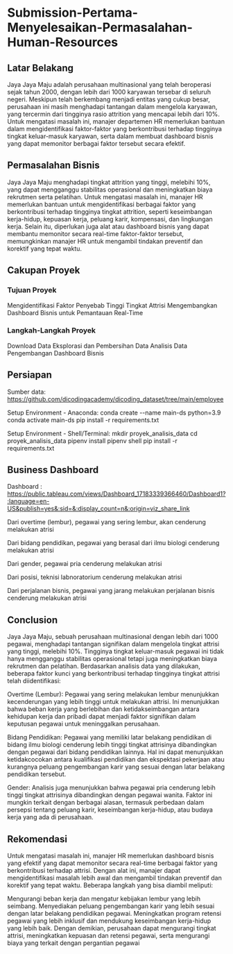 # Submission-Pertama-Menyelesaikan-Permasalahan-Human-Resources

## Latar Belakang

Jaya Jaya Maju adalah perusahaan multinasional yang telah beroperasi sejak tahun 2000, dengan lebih dari 1000 karyawan tersebar di seluruh negeri. Meskipun telah berkembang menjadi entitas yang cukup besar, perusahaan ini masih menghadapi tantangan dalam mengelola karyawan, yang tercermin dari tingginya rasio attrition yang mencapai lebih dari 10%. Untuk mengatasi masalah ini, manajer departemen HR memerlukan bantuan dalam mengidentifikasi faktor-faktor yang berkontribusi terhadap tingginya tingkat keluar-masuk karyawan, serta dalam membuat dashboard bisnis yang dapat memonitor berbagai faktor tersebut secara efektif.

## Permasalahan Bisnis

Jaya Jaya Maju menghadapi tingkat attrition yang tinggi, melebihi 10%, yang dapat mengganggu stabilitas operasional dan meningkatkan biaya rekrutmen serta pelatihan. Untuk mengatasi masalah ini, manajer HR memerlukan bantuan untuk mengidentifikasi berbagai faktor yang berkontribusi terhadap tingginya tingkat attrition, seperti keseimbangan kerja-hidup, kepuasan kerja, peluang karir, kompensasi, dan lingkungan kerja. Selain itu, diperlukan juga alat atau dashboard bisnis yang dapat membantu memonitor secara real-time faktor-faktor tersebut, memungkinkan manajer HR untuk mengambil tindakan preventif dan korektif yang tepat waktu.

## Cakupan Proyek
### Tujuan Proyek
Mengidentifikasi Faktor Penyebab Tinggi Tingkat Attrisi
Mengembangkan Dashboard Bisnis untuk Pemantauan Real-Time

### Langkah-Langkah Proyek
Download Data
Eksplorasi dan Pembersihan Data
Analisis Data
Pengembangan Dashboard Bisnis

## Persiapan
Sumber data: https://github.com/dicodingacademy/dicoding_dataset/tree/main/employee

Setup Environment - Anaconda:
conda create --name main-ds python=3.9
conda activate main-ds
pip install -r requirements.txt


Setup Environment - Shell/Terminal:
mkdir proyek_analisis_data
cd proyek_analisis_data
pipenv install
pipenv shell
pip install -r requirements.txt


## Business Dashboard

Dashboard : https://public.tableau.com/views/Dashboard_17183339366460/Dashboard1?:language=en-US&publish=yes&:sid=&:display_count=n&:origin=viz_share_link

Dari overtime (lembur), pegawai yang sering lembur, akan cenderung melakukan atrisi

Dari bidang pendidikan, pegawai yang berasal dari ilmu biologi cenderung melakukan atrisi

Dari gender, pegawai pria cenderung melakukan atrisi

Dari posisi, teknisi labnoratorium cenderung melakukan atrisi

Dari perjalanan bisnis, pegawai yang jarang melakukan perjalanan bisnis cenderung melakukan atrisi

## Conclusion

Jaya Jaya Maju, sebuah perusahaan multinasional dengan lebih dari 1000 pegawai, menghadapi tantangan signifikan dalam mengelola tingkat attrisi yang tinggi, melebihi 10%. Tingginya tingkat keluar-masuk pegawai ini tidak hanya mengganggu stabilitas operasional tetapi juga meningkatkan biaya rekrutmen dan pelatihan. Berdasarkan analisis data yang dilakukan, beberapa faktor kunci yang berkontribusi terhadap tingginya tingkat attrisi telah diidentifikasi:

Overtime (Lembur): Pegawai yang sering melakukan lembur menunjukkan kecenderungan yang lebih tinggi untuk melakukan attrisi. Ini menunjukkan bahwa beban kerja yang berlebihan dan ketidakseimbangan antara kehidupan kerja dan pribadi dapat menjadi faktor signifikan dalam keputusan pegawai untuk meninggalkan perusahaan.

Bidang Pendidikan: Pegawai yang memiliki latar belakang pendidikan di bidang ilmu biologi cenderung lebih tinggi tingkat attrisinya dibandingkan dengan pegawai dari bidang pendidikan lainnya. Hal ini dapat menunjukkan ketidakcocokan antara kualifikasi pendidikan dan ekspektasi pekerjaan atau kurangnya peluang pengembangan karir yang sesuai dengan latar belakang pendidikan tersebut.

Gender: Analisis juga menunjukkan bahwa pegawai pria cenderung lebih tinggi tingkat attrisinya dibandingkan dengan pegawai wanita. Faktor ini mungkin terkait dengan berbagai alasan, termasuk perbedaan dalam persepsi tentang peluang karir, keseimbangan kerja-hidup, atau budaya kerja yang ada di perusahaan.

## Rekomendasi

Untuk mengatasi masalah ini, manajer HR memerlukan dashboard bisnis yang efektif yang dapat memonitor secara real-time berbagai faktor yang berkontribusi terhadap attrisi. Dengan alat ini, manajer dapat mengidentifikasi masalah lebih awal dan mengambil tindakan preventif dan korektif yang tepat waktu. Beberapa langkah yang bisa diambil meliputi:

Mengurangi beban kerja dan mengatur kebijakan lembur yang lebih seimbang.
Menyediakan peluang pengembangan karir yang lebih sesuai dengan latar belakang pendidikan pegawai.
Meningkatkan program retensi pegawai yang lebih inklusif dan mendukung keseimbangan kerja-hidup yang lebih baik.
Dengan demikian, perusahaan dapat mengurangi tingkat attrisi, meningkatkan kepuasan dan retensi pegawai, serta mengurangi biaya yang terkait dengan pergantian pegawai
